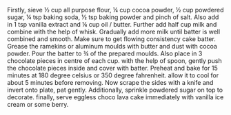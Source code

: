 Firstly, sieve ½ cup all purpose flour, ¼ cup cocoa powder, ½ cup powdered sugar, ¼ tsp baking soda, ½ tsp baking powder and pinch of salt. Also add in 1 tsp vanilla extract and ¼ cup oil / butter. Further add half cup milk and combine with the help of whisk. Gradually add more milk until batter is well combined and smooth. Make sure to get flowing consistency cake batter. Grease the ramekins or aluminum moulds with butter and dust with cocoa powder. Pour the batter to ¾ of the prepared moulds. Also place in 3 chocolate pieces in centre of each cup. with the help of spoon, gently push the chocolate pieces inside and cover with batter. Preheat and bake for 15 minutes at 180 degree celsius or 350 degree fahrenheit. allow it to cool for about 5 minutes before removing. Now scrape the sides with a knife and invert onto plate, pat gently. Additionally, sprinkle powdered sugar on top to decorate. finally, serve eggless choco lava cake immediately with vanilla ice cream  or some berry.